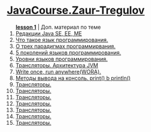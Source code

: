 <h1><a href="https://www.youtube.com/playlist?list=PLqj7-hRTFl_rqruGcnd2V8SPbY0j9DzT5">JavaCourse.Zaur-Tregulov</h1>

<ol>
<b><a href="https://www.youtube.com/watch?v=TQ_vwm4h0ro">lesson 1</a></b> | Доп. материал по теме
<li><a href="https://youtu.be/TQ_vwm4h0ro?t=380">Редакции Java SE, EE, ME</a></li>
<li><a href="https://youtu.be/TQ_vwm4h0ro?t=760">Что такое язык программирования.</a></li>
<li><a href="https://youtu.be/TQ_vwm4h0ro?t=823">О трех парадигмах программирвания.</a></li>
<li><a href="https://youtu.be/TQ_vwm4h0ro?t=902">5 поколений языков программирования.</a></li>
<li><a href="https://youtu.be/TQ_vwm4h0ro?t=1127">Уровни языков программирования.</a></li>
<li><a href="https://youtu.be/TQ_vwm4h0ro?t=1179">Трансляторы. Архитектура JVM</a></li>
<li><a href="https://youtu.be/TQ_vwm4h0ro?t=1422">Write once, run anywhere(WORA).</a></li>
<li><a href="https://youtu.be/TQ_vwm4h0ro?t="2517">Методы вывода на консоль. print() b println()</a></li>
<li><a href="https://youtu.be/TQ_vwm4h0ro?t=1179">Трансляторы.</a></li>
<li><a href="https://youtu.be/TQ_vwm4h0ro?t=1179">Трансляторы.</a></li>
<li><a href="https://youtu.be/TQ_vwm4h0ro?t=1179">Трансляторы.</a></li>
<li><a href="https://youtu.be/TQ_vwm4h0ro?t=1179">Трансляторы.</a></li>
<li><a href="https://youtu.be/TQ_vwm4h0ro?t=1179">Трансляторы.</a></li>
<li><a href="https://youtu.be/TQ_vwm4h0ro?t=1179">Трансляторы.</a></li>
<li><a href="https://youtu.be/TQ_vwm4h0ro?t=1179">Трансляторы.</a></li>





</ol>
